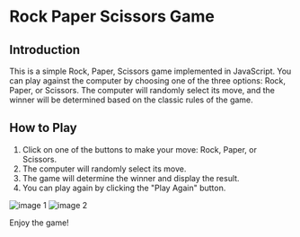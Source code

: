 # Rock Paper Scissors Game

## Introduction

This is a simple Rock, Paper, Scissors game implemented in JavaScript. You can play against the computer by choosing one of the three options: Rock, Paper, or Scissors. The computer will randomly select its move, and the winner will be determined based on the classic rules of the game.

## How to Play

1. Click on one of the buttons to make your move: Rock, Paper, or Scissors.
2. The computer will randomly select its move.
3. The game will determine the winner and display the result.
4. You can play again by clicking the "Play Again" button.

![image 1](https://github.com/winzepz/Scisor-Paper-Rock-JS/assets/75492476/0fa1eba1-bf97-4727-9669-c5ede86a352e)
![image 2](https://github.com/winzepz/Scisor-Paper-Rock-JS/assets/75492476/1589bdf9-9330-4e11-aa44-dec77a8bd0cb)


Enjoy the game!

